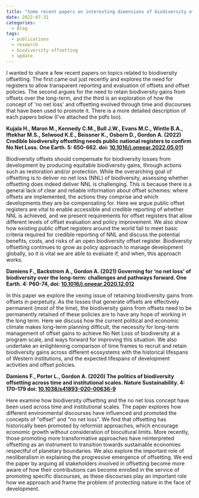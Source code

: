 ```yaml
---
title: "Some recent papers on interesting dimensions of biodiversity offsetting"
date: 2022-07-31
categories:
  - Blog
tags:
  - publications
  - research
  - biodiversity offsetting
  - update
---
```


I wanted to share a few recent papers on topics related to biodiversity offsetting. The first came out just recently and explores the need for registers to allow transparent reporting and evaluation of offsets and offset policies. The second argues for the need to retain biodiversity gains from offsets over the long-term, and the third is an exploration of how the concept of 'no net loss' and offsetting evolved through time and discourses that have been used to promote it. There is a more detailed description of each papers below (I've attached the pdfs too).


**Kujala H., Maron M., Kennedy C.M., Bull J.W., Evans M.C., Wintle B.A., Iftekhar M.S., Selwood K.E., Beissner K., Osborn D., Gordon A. (2022) Credible biodiversity offsetting needs public national registers to confirm No Net Loss. One Earth. 5: 650-662. doi: [10.1016/j.oneear.2022.05.011](https://doi.org/10.1016/j.oneear.2022.05.011)**

Biodiversity offsets should compensate for biodiversity losses from development by producing equitable biodiversity gains, through actions such as restoration and/or protection. While the overarching goal of offsetting is to deliver no net loss (NNL) of biodiversity, assessing whether offsetting does indeed deliver NNL is challenging. This is because there is a general lack of clear and reliable information about offset schemes: where offsets are implemented, the actions they comprise and which developments they are be compensating for. Here we argue public offset registers are vital to enable accessible and credible reporting of whether NNL is achieved, and we present requirements for offset registers that allow different levels of offset evaluation and policy improvement. We also show how existing public offset registers around the world fail to meet basic criteria required for credible reporting of NNL and discuss the potential benefits, costs, and risks of an open biodiversity offset register. Biodiversity offsetting continues to grow as policy approach to manage development globally, so it is vital we are able to evaluate if, and when, this approach works.


**Damiens F., Backstrom A., Gordon A. (2021) Governing for ‘no net loss’ of biodiversity over the long-term: challenges and pathways forward. One Earth. 4: P60-74, doi: [10.1016/j.oneear.2020.12.012](https://doi.org/10.1016/j.oneear.2020.12.012)**

In this paper we explore the vexing issue of retaining biodiversity gains from offsets in perpetuity. As the losses that generate offsets are effectively permanent (most of the time), the biodiversity gains from offsets need to be permanently retained of these policies are to have any hope of working in the long term. Here we discuss how the current political and economic climate makes long-term planning difficult, the necessity for long-term management of offset gains to achieve No Net Loss of biodiversity at a program scale, and ways forward for improving this situation. We also undertake an enlightening  comparison of time frames to recruit and retain biodiversity gains across different ecosystems with the historical lifespans of Western institutions, and the expected lifespans of development activities and offset policies.


**Damiens F., Porter L., Gordon A. (2020) The politics of biodiversity offsetting across time and institutional scales. Nature Sustainability. 4: 170–179 doi: [10.1038/s41893-020-00636-9](https://www.nature.com/articles/s41893-020-00636-9)**

Here examine how biodiversity offsetting and the no net loss concept have been used across time and institutional scales. The paper explores how different environmental discourses have influenced and promoted the concepts of "offset" and "no net loss". We find that offsetting has historically been promoted by reformist approaches, which encourage economic growth without consideration of biocultural limits. More recently, those promoting more transformative approaches have reinterpreted offsetting as an instrument to transition towards sustainable economies respectful of planetary boundaries. We also explore the important role of neoliberalism in explaining the progressive emergence of offsetting. We end the paper by arguing all stakeholders involved in offsetting become more aware of how their contributions can become enrolled in the service of promoting specific discourses, as these discourses play an important role how we approach and frame the problem of protecting nature in the face of development.
